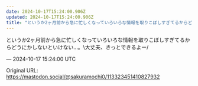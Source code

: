 ```yaml
---
date: 2024-10-17T15:24:00.906Z
updated: 2024-10-17T15:24:00.906Z
title: "というか2ヶ月前から急に忙しくなっていろいろな情報を取りこぼしすぎてるからどうに[...]"
---
```


<p>というか2ヶ月前から急に忙しくなっていろいろな情報を取りこぼしすぎてるからどうにかしないといけない…。\大丈夫、きっとできるよー/</p>

&mdash; 2024-10-17 15:24:00 UTC

Original URL: https://mastodon.social/@sakuramochi0/113323451410827932
